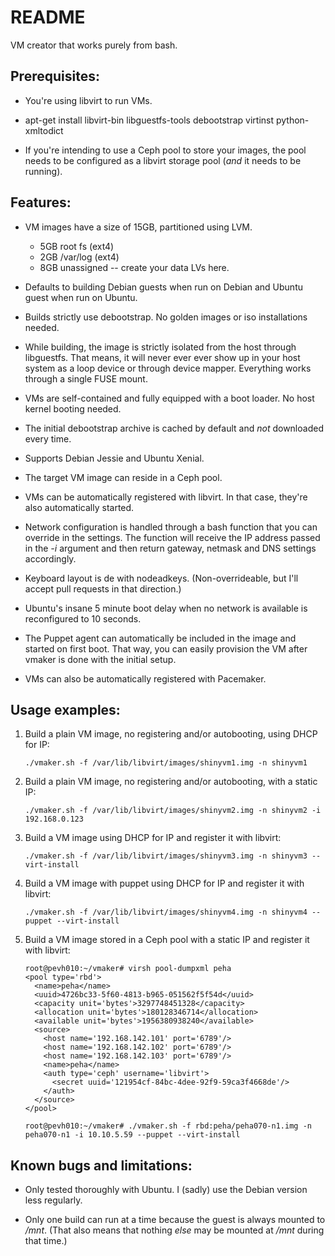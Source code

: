 # README #

VM creator that works purely from bash.

## Prerequisites: ##

*   You're using libvirt to run VMs.

*   apt-get install libvirt-bin libguestfs-tools debootstrap virtinst python-xmltodict

*   If you're intending to use a Ceph pool to store your images, the pool needs to be configured as a libvirt storage pool (*and* it needs to be running).


## Features: ##

*   VM images have a size of 15GB, partitioned using LVM.

    * 5GB root fs (ext4)
    * 2GB /var/log (ext4)
    * 8GB unassigned -- create your data LVs here.

*   Defaults to building Debian guests when run on Debian and Ubuntu guest when run on Ubuntu.

*   Builds strictly use debootstrap. No golden images or iso installations needed.

*   While building, the image is strictly isolated from the host through libguestfs. That means, it will never ever ever
    show up in your host system as a loop device or through device mapper. Everything works through a single FUSE mount.

*   VMs are self-contained and fully equipped with a boot loader. No host kernel booting needed.

*   The initial debootstrap archive is cached by default and *not* downloaded every time.

*   Supports Debian Jessie and Ubuntu Xenial.

*   The target VM image can reside in a Ceph pool.

*   VMs can be automatically registered with libvirt. In that case, they're also automatically started.

*   Network configuration is handled through a bash function that you can override in the settings. The function will
    receive the IP address passed in the *-i* argument and then return gateway, netmask and DNS settings accordingly.

*   Keyboard layout is de with nodeadkeys. (Non-overrideable, but I'll accept pull requests in that direction.)

*   Ubuntu's insane 5 minute boot delay when no network is available is reconfigured to 10 seconds.

*   The Puppet agent can automatically be included in the image and started on first boot. That way, you can easily
    provision the VM after vmaker is done with the initial setup.

*   VMs can also be automatically registered with Pacemaker.


## Usage examples: ##

1.  Build a plain VM image, no registering and/or autobooting, using DHCP for IP:

        ./vmaker.sh -f /var/lib/libvirt/images/shinyvm1.img -n shinyvm1

2.  Build a plain VM image, no registering and/or autobooting, with a static IP:

        ./vmaker.sh -f /var/lib/libvirt/images/shinyvm2.img -n shinyvm2 -i 192.168.0.123

3.  Build a VM image using DHCP for IP and register it with libvirt:

        ./vmaker.sh -f /var/lib/libvirt/images/shinyvm3.img -n shinyvm3 --virt-install

4.  Build a VM image with puppet using DHCP for IP and register it with libvirt:

        ./vmaker.sh -f /var/lib/libvirt/images/shinyvm4.img -n shinyvm4 --puppet --virt-install

5.  Build a VM image stored in a Ceph pool with a static IP and register it with libvirt:

        root@pevh010:~/vmaker# virsh pool-dumpxml peha
        <pool type='rbd'>
          <name>peha</name>
          <uuid>4726bc33-5f60-4813-b965-051562f5f54d</uuid>
          <capacity unit='bytes'>3297748451328</capacity>
          <allocation unit='bytes'>180128346714</allocation>
          <available unit='bytes'>1956380938240</available>
          <source>
            <host name='192.168.142.101' port='6789'/>
            <host name='192.168.142.102' port='6789'/>
            <host name='192.168.142.103' port='6789'/>
            <name>peha</name>
            <auth type='ceph' username='libvirt'>
              <secret uuid='121954cf-84bc-4dee-92f9-59ca3f4668de'/>
            </auth>
          </source>
        </pool>

        root@pevh010:~/vmaker# ./vmaker.sh -f rbd:peha/peha070-n1.img -n peha070-n1 -i 10.10.5.59 --puppet --virt-install


## Known bugs and limitations: ##

*   Only tested thoroughly with Ubuntu. I (sadly) use the Debian version less regularly.

*   Only one build can run at a time because the guest is always mounted to */mnt*. (That also means that nothing *else* may be mounted at */mnt* during that time.)
